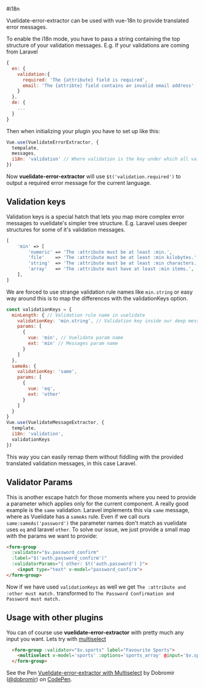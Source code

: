 #i18n

Vuelidate-error-extractor can be used with vue-18n to provide translated error messages.

To enable the i18n mode, you have to pass a string containing the top structure of your validation messages. 
E.g.
If your validations are coming from Laravel
```js
{
  en: {
    validation:{
      required: 'The {attribute} field is required',
      email: 'The {attribte} field contains an invalid email address'
    }
  },
  de: {
    ...
  }
}
```
Then when initializing your plugin you have to set up like this:
```js
Vue.use(VuelidateErrorExtractor, {
  tempalate,
  messages,
  i18n: 'validation' // Where validation is the key under which all validation messages are contained. Can be deeper nested if needed.
})
```
Now **vuelidate-error-extractor** will use `$t('validation.required')` to output a required error message for the current language.

## Validation keys
Validation keys is a special hatch that lets you map more complex error messages to vuelidate's simpler tree structure.
E.g.
Laravel uses deeper  structures for some of it's validation messages. 
```php
[
    'min' => [
        'numeric' => 'The :attribute must be at least :min.',
        'file'    => 'The :attribute must be at least :min kilobytes.',
        'string'  => 'The :attribute must be at least :min characters.',
        'array'   => 'The :attribute must have at least :min items.',
    ],
]
```
We are forced to use strange validation rule names like `min.string` or easy way around this is to map the differences with the validationKeys option.
```js
const validationKeys = {
  minLength: { // Validation rule name in vuelidate
    validationKey: 'min.string', // Validation key inside our deep messages object, Laravel shown here.
    params: [
      {
        vue: 'min', // Vuelidate param name
        ext: 'min' // Messages param name
      }
    ]
  },
  sameAs: {
    validationKey: 'same',
    params: [
      {
        vue: 'eq',
        ext: 'other'
      }
    ]
  }
}
Vue.use(VuelidateMessageExtractor, {
  template,
  i18n: 'validation',
  validationKeys
})

```
This way you can easily remap them without fiddling with the provided translated validation messages, in this case Laravel.

## Validator Params

This is another escape hatch for those moments where you need to provide a parameter which applies only for the current component.
A really good example is the `same` validation. Laravel implements this via `same` message, where as Vuelidate has a `sameAs` rule. Even if we call ours `same:sameAs('password')` the parameter names don't match as vuelidate uses `eq` and laravel `other`.
To solve our issue, we just provide a small map with the params we want to provide:
```html
<form-group 
  :validator="$v.password_confirm" 
  :label="$('auth.password_confirm')" 
  :validatorParams="{ other: $t('auth.password') }">
    <input type="text" v-model="password_confirm">
</form-group>
```
Now if we have used `validationKeys` as well we get `The :attribute and :other must match.`  transformed to `The Password Confirmation and Password must match.`

## Usage with other plugins

You can of course use **vuelidate-error-extractor** with pretty much any input you want.
Lets try with [multiselect](http://monterail.github.io/vue-multiselect/)

```html
  <form-group :validator="$v.sports" label="Favourite Sports">
    <multiselect v-model='sports' :options='sports_array' @input='$v.sports.$touch()'></multiselect>
  </form-group> 
```

<p data-height="400" data-theme-id="0" data-slug-hash="PKjxvr" data-default-tab="result" data-user="dobromir" data-embed-version="2" data-pen-title="Vuelidate-error-extractor with Multiselect" class="codepen">See the Pen <a href="https://codepen.io/dobromir/pen/PKjxvr/">Vuelidate-error-extractor with Multiselect</a> by Dobromir (<a href="https://codepen.io/dobromir">@dobromir</a>) on <a href="https://codepen.io">CodePen</a>.</p>
<script async src="https://production-assets.codepen.io/assets/embed/ei.js"></script>
